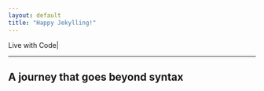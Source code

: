 ```yaml
---
layout: default
title: "Happy Jekylling!"
---
```


<link href='https://fonts.googleapis.com/css?family=Varela' rel='stylesheet' type='text/css'>
<div class="IntroSection"> 
<p class="display-1">Live with Code<span class="blinking-cursor">|</span></p>
<!-- <h1>LIVE WITH</h1>
<div class="glitch" data-text="CODE">CODE</div> -->
<hr/>
<h2>A journey that goes beyond syntax</h2>
</div>


<!-- <ul>
  {% for post in site.posts %}
    <li>
      <a href="{{ post.url }}">{{ post.title }}</a>
      <a href="http://www.google.com"> google</a>
    </li>
  {% endfor %}
</ul> -->

